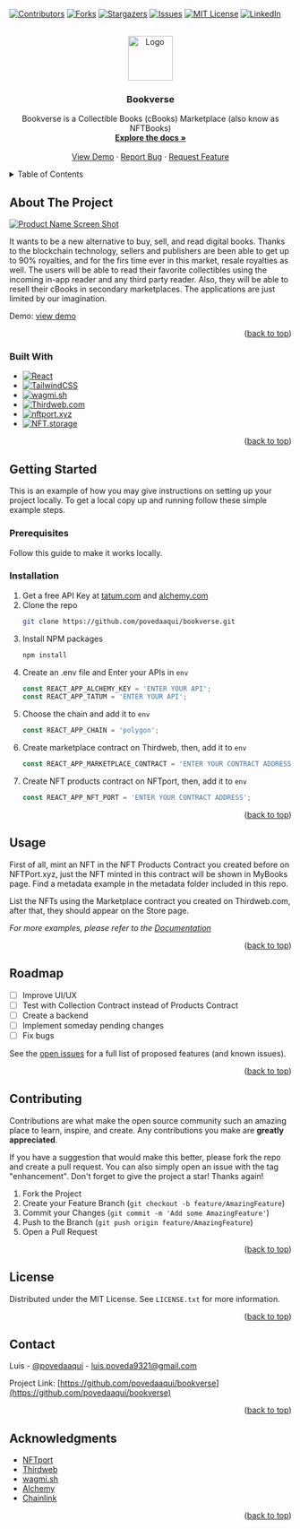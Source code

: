 <!-- Improved compatibility of back to top link: See: https://github.com/othneildrew/Best-README-Template/pull/73 -->
<a name="readme-top"></a>
<!--
*** Thanks for checking out the Best-README-Template. If you have a suggestion
*** that would make this better, please fork the repo and create a pull request
*** or simply open an issue with the tag "enhancement".
*** Don't forget to give the project a star!
*** Thanks again! Now go create something AMAZING! :D
-->



<!-- PROJECT SHIELDS -->
<!--
*** I'm using markdown "reference style" links for readability.
*** Reference links are enclosed in brackets [ ] instead of parentheses ( ).
*** See the bottom of this document for the declaration of the reference variables
*** for contributors-url, forks-url, etc. This is an optional, concise syntax you may use.
*** https://www.markdownguide.org/basic-syntax/#reference-style-links
-->
[![Contributors][contributors-shield]][contributors-url]
[![Forks][forks-shield]][forks-url]
[![Stargazers][stars-shield]][stars-url]
[![Issues][issues-shield]][issues-url]
[![MIT License][license-shield]][license-url]
[![LinkedIn][linkedin-shield]][linkedin-url]



<!-- PROJECT LOGO -->
<br />
<div align="center">
  <a href="https://github.com/povedaaqui/bookverse">
    <img src="images/logo.png" alt="Logo" width="80" height="80">
  </a>

<h3 align="center">Bookverse</h3>

  <p align="center">
    Bookverse is a Collectible Books (cBooks) Marketplace (also know as NFTBooks)
    <br />
    <a href="https://github.com/povedaaqui/bookverse"><strong>Explore the docs »</strong></a>
    <br />
    <br />
    <a href="https://bookverse.vercel.app/">View Demo</a>
    ·
    <a href="https://github.com/povedaaqui/bookverse/issues">Report Bug</a>
    ·
    <a href="https://github.com/povedaaqui/bookverse/issues">Request Feature</a>
  </p>
</div>



<!-- TABLE OF CONTENTS -->
<details>
  <summary>Table of Contents</summary>
  <ol>
    <li>
      <a href="#about-the-project">About The Project</a>
      <ul>
        <li><a href="#built-with">Built With</a></li>
      </ul>
    </li>
    <li>
      <a href="#getting-started">Getting Started</a>
      <ul>
        <li><a href="#prerequisites">Prerequisites</a></li>
        <li><a href="#installation">Installation</a></li>
      </ul>
    </li>
    <li><a href="#usage">Usage</a></li>
    <li><a href="#roadmap">Roadmap</a></li>
    <li><a href="#contributing">Contributing</a></li>
    <li><a href="#license">License</a></li>
    <li><a href="#contact">Contact</a></li>
    <li><a href="#acknowledgments">Acknowledgments</a></li>
  </ol>
</details>



<!-- ABOUT THE PROJECT -->
## About The Project

[![Product Name Screen Shot][product-screenshot]](https://example.com)

It wants to be a new alternative to buy, sell, and read digital books. Thanks to the blockchain technology, sellers and publishers are been able to get up to 90% royalties, and for the firs time ever in this market, resale royalties as well. The users will be able to read their favorite collectibles using the incoming in-app reader and any third party reader. Also, they will be able to resell their cBooks in secondary marketplaces. The applications are just limited by our imagination.

Demo: <a href="https://bookverse.vercel.app/">view demo</a>

<p align="right">(<a href="#readme-top">back to top</a>)</p>



### Built With

* [![React][React.js]][React-url]
* [![TailwindCSS][TailwindCSS]][TailwindCSS]
* [![wagmi.sh][wagmi.sh]][wagmi.sh]
* [![Thirdweb.com][Thirdweb.com]][Thirdweb.com]
* [![nftport.xyz][nftport.xyz]][nftport.xyz]
* [![NFT.storage][NFT.storage]][NFT.storage]

<p align="right">(<a href="#readme-top">back to top</a>)</p>



<!-- GETTING STARTED -->
## Getting Started

This is an example of how you may give instructions on setting up your project locally.
To get a local copy up and running follow these simple example steps.

### Prerequisites

Follow this guide to make it works locally.

### Installation

1. Get a free API Key at [tatum.com](https://tatum.com) and [alchemy.com](https://alchemy.com)
2. Clone the repo
   ```sh
   git clone https://github.com/povedaaqui/bookverse.git
   ```
3. Install NPM packages
   ```sh
   npm install
   ```
4. Create an .env file and Enter your APIs in `env`
   ```js
   const REACT_APP_ALCHEMY_KEY = 'ENTER YOUR API';
   const REACT_APP_TATUM = 'ENTER YOUR API';
   ```
5. Choose the chain and add it to `env`
   ```js
   const REACT_APP_CHAIN = 'polygon';
   ```
6. Create marketplace contract on Thirdweb, then, add it to `env`
   ```js
   const REACT_APP_MARKETPLACE_CONTRACT = 'ENTER YOUR CONTRACT ADDRESS';
   ```
7. Create NFT products contract on NFTport, then, add it to `env`
   ```js
   const REACT_APP_NFT_PORT = 'ENTER YOUR CONTRACT ADDRESS';
   ```

<p align="right">(<a href="#readme-top">back to top</a>)</p>



<!-- USAGE EXAMPLES -->
## Usage

First of all, mint an NFT in the NFT Products Contract you created before on NFTPort.xyz, just the NFT minted in this contract will be shown in MyBooks page. Find a metadata example in the metadata folder included in this repo.

List the NFTs using the Marketplace contract you created on Thirdweb.com, after that, they should appear on the Store page.

_For more examples, please refer to the [Documentation](https://github.com/PovedaAqui/bookverse)_

<p align="right">(<a href="#readme-top">back to top</a>)</p>



<!-- ROADMAP -->
## Roadmap

- [ ] Improve UI/UX
- [ ] Test with Collection Contract instead of Products Contract
- [ ] Create a backend
- [ ] Implement someday pending changes
- [ ] Fix bugs

See the [open issues](https://github.com/povedaaqui/bookverse/issues) for a full list of proposed features (and known issues).

<p align="right">(<a href="#readme-top">back to top</a>)</p>



<!-- CONTRIBUTING -->
## Contributing

Contributions are what make the open source community such an amazing place to learn, inspire, and create. Any contributions you make are **greatly appreciated**.

If you have a suggestion that would make this better, please fork the repo and create a pull request. You can also simply open an issue with the tag "enhancement".
Don't forget to give the project a star! Thanks again!

1. Fork the Project
2. Create your Feature Branch (`git checkout -b feature/AmazingFeature`)
3. Commit your Changes (`git commit -m 'Add some AmazingFeature'`)
4. Push to the Branch (`git push origin feature/AmazingFeature`)
5. Open a Pull Request

<p align="right">(<a href="#readme-top">back to top</a>)</p>



<!-- LICENSE -->
## License

Distributed under the MIT License. See `LICENSE.txt` for more information.

<p align="right">(<a href="#readme-top">back to top</a>)</p>



<!-- CONTACT -->
## Contact

Luis - [@povedaaqui](https://twitter.com/povedaaqui) - luis.poveda9321@gmail.com

Project Link: [https://github.com/povedaaqui/bookverse](https://github.com/povedaaqui/bookverse)

<p align="right">(<a href="#readme-top">back to top</a>)</p>



<!-- ACKNOWLEDGMENTS -->
## Acknowledgments

* [NFTport](https://nftport.xyz)
* [Thirdweb](https://thirdweb.com)
* [wagmi.sh](https://wagmi.sh)
* [Alchemy](https://alchemy.com)
* [Chainlink](https://chain.link)

<p align="right">(<a href="#readme-top">back to top</a>)</p>



<!-- MARKDOWN LINKS & IMAGES -->
<!-- https://www.markdownguide.org/basic-syntax/#reference-style-links -->
[contributors-shield]: https://img.shields.io/github/contributors/povedaaqui/bookverse.svg?style=for-the-badge
[contributors-url]: https://github.com/povedaaqui/bookverse/graphs/contributors
[forks-shield]: https://img.shields.io/github/forks/povedaaqui/bookverse.svg?style=for-the-badge
[forks-url]: https://github.com/povedaaqui/bookverse/network/members
[stars-shield]: https://img.shields.io/github/stars/povedaaqui/bookverse.svg?style=for-the-badge
[stars-url]: https://github.com/povedaaqui/bookverse/stargazers
[issues-shield]: https://img.shields.io/github/issues/povedaaqui/bookverse.svg?style=for-the-badge
[issues-url]: https://github.com/povedaaqui/bookverse/issues
[license-shield]: https://img.shields.io/github/license/povedaaqui/bookverse.svg?style=for-the-badge
[license-url]: https://github.com/povedaaqui/bookverse/blob/master/LICENSE.txt
[linkedin-shield]: https://img.shields.io/badge/-LinkedIn-black.svg?style=for-the-badge&logo=linkedin&colorB=555
[linkedin-url]: https://linkedin.com/in/luiscarlospoveda
[product-screenshot]: images/screenshot.png
[Next.js]: https://img.shields.io/badge/next.js-000000?style=for-the-badge&logo=nextdotjs&logoColor=white
[Next-url]: https://nextjs.org/
[React.js]: https://img.shields.io/badge/React-20232A?style=for-the-badge&logo=react&logoColor=61DAFB
[React-url]: https://reactjs.org/
[Vue.js]: https://img.shields.io/badge/Vue.js-35495E?style=for-the-badge&logo=vuedotjs&logoColor=4FC08D
[Vue-url]: https://vuejs.org/
[Angular.io]: https://img.shields.io/badge/Angular-DD0031?style=for-the-badge&logo=angular&logoColor=white
[Angular-url]: https://angular.io/
[Svelte.dev]: https://img.shields.io/badge/Svelte-4A4A55?style=for-the-badge&logo=svelte&logoColor=FF3E00
[Svelte-url]: https://svelte.dev/
[Laravel.com]: https://img.shields.io/badge/Laravel-FF2D20?style=for-the-badge&logo=laravel&logoColor=white
[Laravel-url]: https://laravel.com
[Bootstrap.com]: https://img.shields.io/badge/Bootstrap-563D7C?style=for-the-badge&logo=bootstrap&logoColor=white
[Bootstrap-url]: https://getbootstrap.com
[JQuery.com]: https://img.shields.io/badge/jQuery-0769AD?style=for-the-badge&logo=jquery&logoColor=white
[JQuery-url]: https://jquery.com 
[TailwindCSS]: https://img.shields.io/badge/Tailwind_CSS-38B2AC?style=for-the-badge&logo=tailwind-css&logoColor=white
[wagmi.sh]: https://img.shields.io/badge/wagmi.sh-wagmi.sh-black
[nftport.xyz]: https://img.shields.io/badge/nftport.xyz-nftport.xyz-black
[Thirdweb.com]: https://img.shields.io/badge/thirdweb.com-thirdweb.com-purple
[Chainlink]: https://img.shields.io/badge/chainlink-chain.link-blue
[NFT.storage]: https://img.shields.io/badge/NFT.storage-NFT.storage-yellow